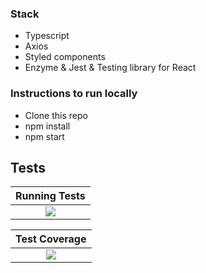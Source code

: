 ### Stack
- Typescript
- Axios
- Styled components
- Enzyme & Jest & Testing library for React

### Instructions to run locally

- Clone this repo
- npm install 
- npm start

## Tests

| Running Tests | 
| :---: | 
| ![](src/assets/tests.gif) | 


| Test Coverage | 
| :---: | 
| ![](src/assets/coverage.png) | 
